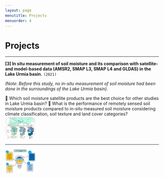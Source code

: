 ```yaml
---
layout: page
menutitle: Projects
menuorder: 4
---
```


# __Projects__


_________________________________________________________________________________________________________________________________________________________________________

__[3] In situ measurement of soil moisture and its comparison with satellite- and model-based data (AMSR2, SMAP L3, SMAP L4 and GLDAS) in the Lake Urmia basin.__ `(2021)`

*(Note: Before this study, no in-situ measurement of soil moisture had been done in the surroundings of the Lake Urmia basin).*

	Which soil moisture satellite products are the best choice for other studies in Lake Urmia basin? 
	What is the performance of remotely sensed soil moisture products compared to in-situ measured soil moisture considering climate classification, soil texture and land cover categories?
<img width="100" alt="project01" src="/assets//project01.jpg">
_____________________________________________________________________________________________________________________________________________________________________________________________________________

<img width="100" alt="overview" src="/assets//overview.jpg">
